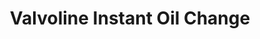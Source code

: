 ---
title: "Valvoline Instant Oil Change"
url: /lexington/valvoline-instant-oil-change-polo-club-boulevard/
shop: car repair
---